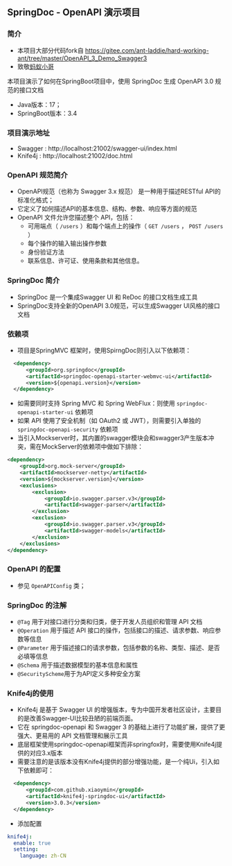 ## SpringDoc - OpenAPI 演示项目

### 简介
- 本项目大部分代码fork自 https://gitee.com/ant-laddie/hard-working-ant/tree/master/OpenAPI_3_Demo_Swagger3
- 致敬[蚂蚁小哥](https://gitee.com/ant-laddie)

本项目演示了如何在SpringBoot项目中，使用 SpringDoc 生成 OpenAPI 3.0 规范的接口文档
- Java版本：17；
- SpringBoot版本：3.4

### 项目演示地址
- Swagger : http://localhost:21002/swagger-ui/index.html
- Knife4j : http://localhost:21002/doc.html

### OpenAPI 规范简介
- OpenAPI规范（也称为 Swagger 3.x 规范） 是一种用于描述RESTful API的标准化格式；
- 它定义了如何描述API的基本信息、结构、参数、响应等方面的规范
- OpenAPI 文件允许您描述整个 API，包括：
  - 可用端点（ `/users` ）和每个端点上的操作（ `GET /users` ， `POST /users` ）
  - 每个操作的输入输出操作参数
  - 身份验证方法
  - 联系信息、许可证、使用条款和其他信息。

### SpringDoc 简介
- SpringDoc 是一个集成Swagger UI 和 ReDoc 的接口文档生成工具
- SpringDoc支持全新的OpenAPI 3.0规范，可以生成Swagger UI风格的接口文档

### 依赖项
- 项目是SpringMVC 框架时，使用SpirngDoc则引入以下依赖项：
```xml
  <dependency>
      <groupId>org.springdoc</groupId>
      <artifactId>springdoc-openapi-starter-webmvc-ui</artifactId>
      <version>${openapi.version}</version>
  </dependency>
```
- 如需要同时支持 Spring MVC 和 Spring WebFlux：则使用 `springdoc-openapi-starter-ui` 依赖项
- 如果 API 使用了安全机制（如 OAuth2 或 JWT），则需要引入单独的 `springdoc-openapi-security` 依赖项
- 当引入Mockserver时，其内置的swagger模块会和swagger3产生版本冲突，需在MockServer的依赖项中做如下排除：
```xml
<dependency>
    <groupId>org.mock-server</groupId>
    <artifactId>mockserver-netty</artifactId>
    <version>${mockserver.version}</version>
    <exclusions>
        <exclusion>
            <groupId>io.swagger.parser.v3</groupId>
            <artifactId>swagger-parser</artifactId>
        </exclusion>
        <exclusion>
            <groupId>io.swagger.parser.v3</groupId>
            <artifactId>swagger-models</artifactId>
        </exclusion>
    </exclusions>
</dependency>
```
### OpenAPI 的配置
- 参见 `OpenAPIConfig` 类；

### SpringDoc 的注解
- `@Tag` 用于对接口进行分类和归类，便于开发人员组织和管理 API 文档
- `@Operation` 用于描述 API 接口的操作，包括接口的描述、请求参数、响应参数等信息
- `@Parameter` 用于描述接口的请求参数，包括参数的名称、类型、描述、是否必填等信息
- `@Schema` 用于描述数据模型的基本信息和属性
- `@SecurityScheme`用于为API定义多种安全方案

### Knife4j的使用
- Knife4j 是基于 Swagger UI 的增强版本，专为中国开发者社区设计，主要目的是改善Swagger-UI比较丑陋的前端页面。
- 它在 springdoc-openapi 和 Swagger 3 的基础上进行了功能扩展，提供了更强大、更易用的 API 文档管理和展示工具
- 底层框架使用springdoc-openapi框架而非springfox时，需要使用Knife4j提供的对应3.x版本
- 需要注意的是该版本没有Knife4j提供的部分增强功能，是一个纯Ui，引入如下依赖即可：
```xml
  <dependency>
      <groupId>com.github.xiaoymin</groupId>
      <artifactId>knife4j-springdoc-ui</artifactId>
      <version>3.0.3</version>
  </dependency>
```
- 添加配置
```yaml
knife4j:
  enable: true
  setting:
    language: zh-CN
```